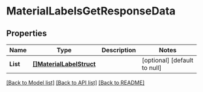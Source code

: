 # MaterialLabelsGetResponseData

## Properties
Name | Type | Description | Notes
------------ | ------------- | ------------- | -------------
**List** | [**[]MaterialLabelStruct**](material_label_struct.md) |  | [optional] [default to null]

[[Back to Model list]](../README.md#documentation-for-models) [[Back to API list]](../README.md#documentation-for-api-endpoints) [[Back to README]](../README.md)


